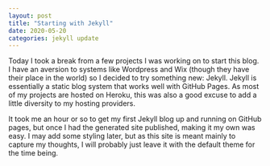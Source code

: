 ```yaml
---
layout: post
title: "Starting with Jekyll"
date: 2020-05-20
categories: jekyll update
---
```


Today I took a break from a few projects I was working on to start this blog. I have an aversion to systems like Wordpress and Wix (though they have their place in the world) so I decided to try something new: Jekyll. Jekyll is essentially a static blog system that works well with GitHub Pages. As most of my projects are hosted on Heroku, this was also a good excuse to add a little diversity to my hosting providers.

It took me an hour or so to get my first Jekyll blog up and running on GitHub pages, but once I had the generated site published, making it my own was easy. I may add some styling later, but as this site is meant mainly to capture my thoughts, I will probably just leave it with the default theme for the time being.
